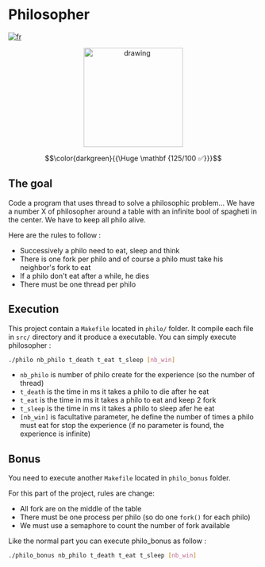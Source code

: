 # Philosopher

[![fr](https://img.shields.io/badge/Langue-fr-blue)](README.fr.md)

<p align="center"><img src="https://i.imgur.com/lcSX7KA.jpeg" alt="drawing" width="200"/></p>

$$\color{darkgreen}{{\Huge \mathbf {125/100 ✅}}}$$

## The goal

Code a program that uses thread to solve a philosophic problem...
We have a number X of philosopher around a table with an infinite bool of spagheti in the center. We have to keep all philo alive.

Here are the rules to follow : 
- Successively a philo need to eat, sleep and think 
- There is one fork per philo and of course a philo must take his neighbor's fork to eat
- If a philo don't eat after a while, he dies
- There must be one thread per philo

## Execution

This project contain a `Makefile` located in `philo/` folder.
It compile each file in `src/` directory and it produce a executable.
You can simply execute philosopher :
````sh
./philo nb_philo t_death t_eat t_sleep [nb_win]
````
- `nb_philo` is number of philo create for the experience (so the number of thread)
- `t_death` is the time in ms it takes a philo to die after he eat
- `t_eat` is the time in ms it takes a philo to eat and keep 2 fork
- `t_sleep` is the time in ms it takes a philo to sleep afer he eat
- `[nb_win]` is facultative parameter, he define the number of times a philo must eat for stop the experience (if no parameter is found, the experience is infinite)

## Bonus

You need to execute another `Makefile` located in `philo_bonus` folder.

For this part of the project, rules are change:
- All fork are on the middle of the table
- There must be one process per philo (so do one `fork()` for each philo)
- We must use a semaphore to count the number of fork available

Like the normal part you can execute philo_bonus as follow :
````sh
./philo_bonus nb_philo t_death t_eat t_sleep [nb_win]
````